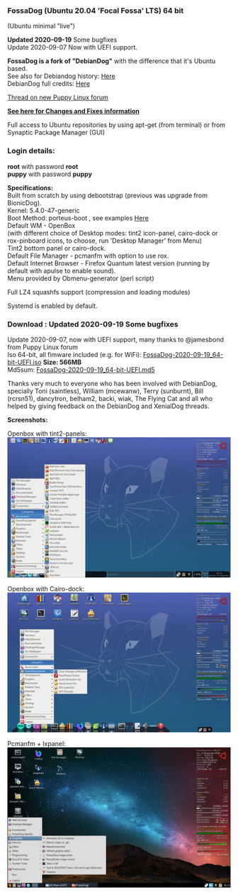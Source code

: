 ### FossaDog (Ubuntu 20.04 'Focal Fossa' LTS) 64 bit    
(Ubuntu minimal "live")

**Updated 2020-09-19** Some bugfixes      
Update 2020-09-07 Now with UEFI support.           

**FossaDog is a fork of "DebianDog"** with the difference that it's Ubuntu based.   
See also for Debiandog history: [Here](https://debiandog.github.io/doglinux/zz07about.html)     
DebianDog full credits: [Here](https://github.com/DebianDog/Wheezy/blob/master/Credits.md)    

[Thread on new Puppy Linux forum](https://forum.puppylinux.com/viewtopic.php?f=58&t=478)    

**[See here for Changes and Fixes information](https://forum.puppylinux.com/viewtopic.php?p=2476#p2476)**     

Full access to Ubuntu repositories by using apt-get (from terminal) or from Synaptic Package Manager (GUI) 
    
### Login details:    
**root** with password **root**        
**puppy** with password **puppy**    

**Specifications:**    
Built from scratch by using debootstrap  (previous was upgrade from BionicDog).    
Kernel: 5.4.0-47-generic    
Boot Method: porteus-boot , see examples [Here](https://github.com/DebianDog/FossaDog/raw/master/Examples-boot-codes.txt)   
Default WM - OpenBox    
(with different choice of Desktop modes: tint2 icon-panel, cairo-dock or rox-pinboard icons, to choose, run 'Desktop Manager' from Menu)    
Tint2 bottom panel or cairo-dock.       
Default File Manager - pcmanfm with option to use rox.    
Default Internet Browser - Firefox Quantum latest version (running by default with apulse to enable sound).    
Menu provided by Obmenu-generator (perl script)  

Full LZ4 squashfs support (compression and loading modules)    

Systemd is enabled by default.    

### Download : **Updated 2020-09-19** Some bugfixes  
Update 2020-09-07, now with UEFI support, many thanks to @jamesbond from Puppy Linux forum      
Iso 64-bit, all fimware included (e.g. for WiFi): [FossaDog-2020-09-19_64-bit-UEFI.iso](https://github.com/DebianDog/FossaDog/releases/download/0.1/FossaDog-2020-09-19_64-bit-UEFI.iso) **Size: 566MB**            
Md5sum: [FossaDog-2020-09-19_64-bit-UEFI.md5](https://github.com/DebianDog/FossaDog/releases/download/0.1/FossaDog-2020-09-19_64-bit-UEFI.md5)             

Thanks very much to everyone who has been involved with DebianDog, specially Toni (saintless), William (mcewanw), Terry (sunburnt), Bill (rcrsn51), dancytron, belham2, backi, wiak, The Flying Cat and all who helped by giving feedback on the DebianDog and XenialDog threads.   
    
**Screenshots:**  

Openbox with tint2-panels:  
![OpenBox](https://github.com/DebianDog/FossaDog/raw/gh-pages/fossadog-tint2.jpg)  

Openbox with Cairo-dock:  
![OpenBox](https://github.com/DebianDog/FossaDog/raw/gh-pages/fossadog-cairo-dock-roxpinb.jpg)  

Pcmanfm + lxpanel:  
![OpenBox](https://github.com/DebianDog/FossaDog/raw/gh-pages/fossadog-pcmanfm-lxpanel.png)  
